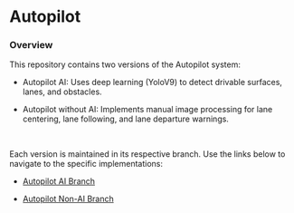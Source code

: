 # Autopilot

### Overview

This repository contains two versions of the Autopilot system:

- Autopilot AI: Uses deep learning (YoloV9) to detect drivable surfaces, lanes, and obstacles.

- Autopilot without AI: Implements manual image processing for lane centering, lane following, and lane departure warnings.

<br>

Each version is maintained in its respective branch. Use the links below to navigate to the specific implementations:

- [Autopilot AI Branch](https://github.com/TheAypisamFpv/Autopilot/tree/Autopilot-AI)

- [Autopilot Non-AI Branch](https://github.com/TheAypisamFpv/Autopilot/tree/Autopilot-no-AI)